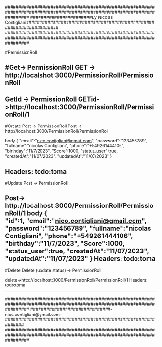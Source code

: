 
#########################################################################################################################
#######################By Nicolas Contigliani####################################################################
######################################################################################################################### 


#PermissionRoll

#Get-> PermissionRoll
GET -> http://localshot:3000/PermissionRoll/PermissionRoll
------------------------------

GetId -> PermissionRoll
GETid->http://localhost:3000/PermissionRoll/PermissionRoll/1
------------------------------

#Create Post -> PermissionRoll
Post -> http://localhost:3000/PermissionRoll/PermissionRoll

body 
{
   "email":"nico.contigliani@gmail.com",
   "password":"123456789",
   "fullname":"nicolas Contigliani",
   "phone":"+549261444106",
   "birthday":"11/7/2023",
   "Score":1000,
   "status_user":true,
   "createdAt":"11/07/2023",
   "updatedAt":"11/07/2023"
}

Headers:    todo:toma
----------------------------------------
#Update Post -> PermissionRoll

Post-> http://localhost:3000/PermissionRoll/PermissionRoll/1
body 
{  
   "id":1,
   "email":"nico.contigliani@gmail.com",
   "password":"123456789",
   "fullname":"nicolas Contigliani",
   "phone":"+549261444106",
   "birthday":"11/7/2023",
   "Score":1000,
   "status_user":true,
   "createdAt":"11/07/2023",
   "updatedAt":"11/07/2023"
}
Headers:    todo:toma
--------------------------------------------------

#Delete Delete (update status) -> PermissionRoll

delete->http://localhost:3000/PermissionRoll/PermissionRoll/1 
Headers:    todo:toma

---------------------------------------------------


#########################################################################################################################
##############################-nico.contigliani@gmail.com-############################################################### 
#########################################################################################################################
